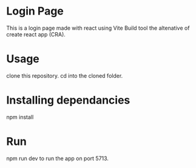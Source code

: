 # Login Page 
This is a login page made with react using Vite Build tool the altenative of create react app (CRA).

# Usage
clone this repository.
cd into the cloned folder.
# Installing dependancies
npm install
# Run
npm run dev to run the app on port 5713.



